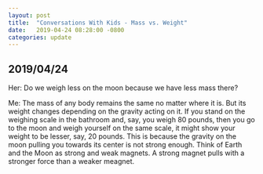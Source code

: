```yaml
---
layout: post
title:  "Conversations With Kids - Mass vs. Weight"
date:   2019-04-24 08:28:00 -0800
categories: update
---
```


## 2019/04/24

Her: Do we weigh less on the moon because we have less mass there?

Me: The mass of any body remains the same no matter where it is. But its weight changes depending on the gravity acting on it. If you stand on the weighing scale in the bathroom and, say, you weigh 80 pounds, then you go to the moon and weigh yourself on the same scale, it might show your weight to be lesser, say, 20 pounds. This is because the gravity on the moon pulling you towards its center is not strong enough. Think of Earth and the Moon as strong and weak magnets. A strong magnet pulls with a stronger force than a weaker meagnet.


